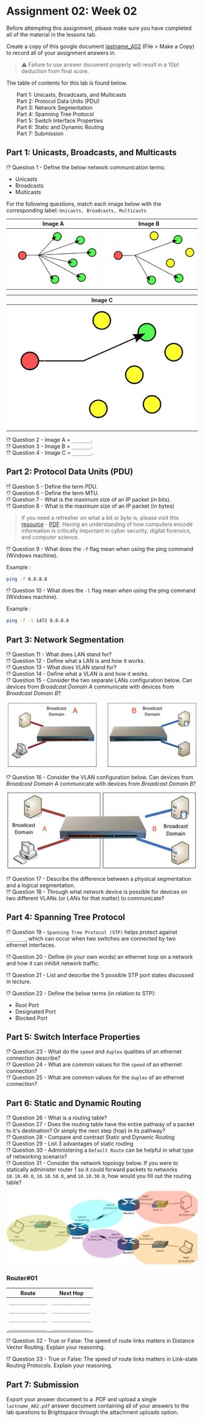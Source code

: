 # Assignment 02: Week 02

Before attempting this assignment, please make sure you have completed all of the material in the lessons tab.

Create a copy of this google document [lastname_A02](https://docs.google.com/document/d/14WHu9fQ9xKU9xHUSJYpaj4bAo9lpdfyj9VxS8J9IovE/edit?usp=sharing) (File > Make a Copy) to record all of your assignment answers in.

> :warning: Failure to use answer document properly will result in a 10pt deduction from final score.

The table of contents for this lab is found below.

&nbsp;&nbsp;&nbsp;&nbsp;&nbsp;&nbsp; Part 1: Unicasts, Broadcasts, and Multicasts <br>
&nbsp;&nbsp;&nbsp;&nbsp;&nbsp;&nbsp; Part 2: Protocol Data Units (PDU) <br>
&nbsp;&nbsp;&nbsp;&nbsp;&nbsp;&nbsp; Part 3: Network Segmentation <br>
&nbsp;&nbsp;&nbsp;&nbsp;&nbsp;&nbsp; Part 4: Spanning Tree Protocol <br>
&nbsp;&nbsp;&nbsp;&nbsp;&nbsp;&nbsp; Part 5: Switch Interface Properties <br>
&nbsp;&nbsp;&nbsp;&nbsp;&nbsp;&nbsp; Part 6: Static and Dynamic Routing <br>
&nbsp;&nbsp;&nbsp;&nbsp;&nbsp;&nbsp; Part 7: Submission <br>

## Part 1: Unicasts, Broadcasts, and Multicasts

:interrobang: Question 1 - Define the below network communication terms:

* Unicasts
* Broadcasts
* Multicasts

For the following questions, match each image below with the corresponding label: `Unicasts, Broadcasts, Multicasts`


| Image A             |  Image B |
:-------------------------:|:-------------------------:
![](images/fig2.png)  |  ![](images/fig3.png)

| Image C             |  
:-------------------------:|
![](images/fig1.png)  | 


:interrobang: Question 2 - Image A = `_______`. <br>
:interrobang: Question 3 - Image B = `_______`. <br>
:interrobang: Question 4 - Image C = `_______`. <br>


## Part 2: Protocol Data Units (PDU)

:interrobang: Question 5 - Define the term PDU. <br>
:interrobang: Question 6 - Define the term MTU. <br>
:interrobang: Question 7 - What is the maximum size of an IP packet (in bits). <br>
:interrobang: Question 8 - What is the maximum size of an IP packet (in bytes) <br>

> If you need a refresher on what a bit or byte is, please visit this [resource](https://web.stanford.edu/class/cs101/bits-bytes.html) - [PDF](./files/bits-and-bytes.pdf). Having an understanding of how computers encode information is critically important in cyber security, digital forensics, and computer science.

:interrobang: Question 9 - What does the `-f` flag mean when using the ping command (Windows machine). <br>

Example :
```bash
ping -f 8.8.8.8
```

:interrobang: Question 10 - What does the `-l` flag mean when using the ping command (Windows machine). <br>

Example :
```bash
ping -f -l 1472 8.8.8.8
```
## Part 3: Network Segmentation

:interrobang: Question 11 - What does LAN stand for? <br>
:interrobang: Question 12 - Define what a LAN is and how it works.<br>
:interrobang: Question 13 - What does VLAN stand for? <br>
:interrobang: Question 14 - Define what a VLAN is and how it works.<br>
:interrobang: Question 15 - Consider the two separate LANs configuration below. Can devices from *Broadcast Domain A* communicate with devices from *Broadcast Domain B*?

<img src="images/fig4.png">

:interrobang: Question 16 - Consider the VLAN configuration below. Can devices from *Broadcast Domain A* communicate with devices from *Broadcast Domain B*?

<img src="images/fig5.png">

:interrobang: Question 17 - Describe the difference between a physical segmentation and a logical segmentation. <br>
:interrobang: Question 18 - Through what network device is possible for devices on two different VLANs (or LANs for that matter) to communicate? <br>

## Part 4: Spanning Tree Protocol

:interrobang: Question 19 - `Spanning Tree Protocol (STP)` helps protect against `_______`, which can occur when two switches are connected by two ethernet interfaces.<br>

:interrobang: Question 20 - Define (in your own words) an ethernet loop on a network and how it can inhibit network traffic. <br>

:interrobang: Question 21 - List and describe the 5 possible STP port states discussed in lecture. <br>

:interrobang: Question 22 - Define the below terms (in relation to STP):

* Root Port
* Designated Port
* Blocked Port

## Part 5: Switch Interface Properties

:interrobang: Question 23 - What do the `speed` and `duplex` qualities of an ethernet connection describe? <br>
:interrobang: Question 24 - What are common values for the `speed` of an ethernet connection? <br>
:interrobang: Question 25 - What are common values for the `duplex` of an ethernet connection? <br>

## Part 6: Static and Dynamic Routing

:interrobang: Question 26 - What is a routing table? <br>
:interrobang: Question 27 - Does the routing table have the entire pathway of a packet to it's destination? Or simply the next step (hop) in its pathway? <br>
:interrobang: Question 28 - Compare and contrast Static and Dynamic Routing <br>
:interrobang: Question 29 - List 3 advantages of static routing <br>
:interrobang: Question 30 - Administering a `Default Route` can be helpful in what type of networking scenario? <br>
:interrobang: Question 31 - Consider the network topology below. If you were to statically administer router 1 so it could forward packets to networks `10.10.40.0`, `10.10.50.0`, and `10.10.30.0`, how would you fill out the routing table?  <br>

<img src="images/fig6.png">

### Router#01

| Route | Next Hop |
:-------------------------:|:-------------------------:
|`______________`|`______________`|
|`______________`|`______________`|
|`______________`|`______________`|
|`______________`|`______________`|

:interrobang: Question 32 - True or False: The speed of route links matters in Distance Vector Routing. Explain your reasoning.

:interrobang: Question 33 - True or False: The speed of route links matters in Link-state Routing Protocols. Explain your reasoning.


## Part 7: Submission

Export your answer document to a .PDF and upload a single `lastname_A02.pdf` answer document containing all of your answers to the lab questions to Brightspace through the attachment uploads option.